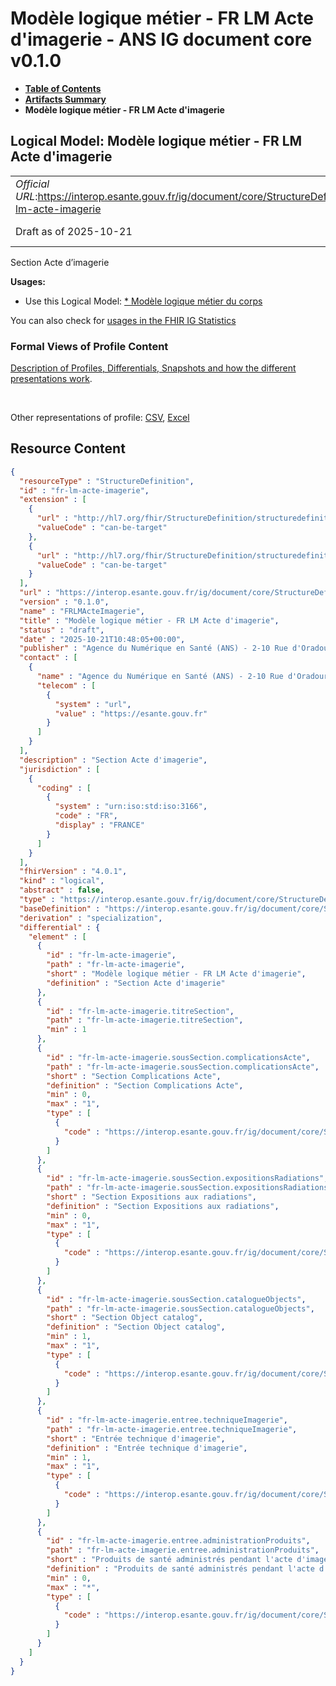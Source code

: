 # Modèle logique métier - FR LM Acte d'imagerie - ANS IG document core v0.1.0

* [**Table of Contents**](toc.md)
* [**Artifacts Summary**](artifacts.md)
* **Modèle logique métier - FR LM Acte d'imagerie**

## Logical Model: Modèle logique métier - FR LM Acte d'imagerie 

| | |
| :--- | :--- |
| *Official URL*:https://interop.esante.gouv.fr/ig/document/core/StructureDefinition/fr-lm-acte-imagerie | *Version*:0.1.0 |
| Draft as of 2025-10-21 | *Computable Name*:FRLMActeImagerie |

 
Section Acte d’imagerie 

**Usages:**

* Use this Logical Model: [* Modèle logique métier du corps](StructureDefinition-fr-lm-corps-document.md)

You can also check for [usages in the FHIR IG Statistics](https://packages2.fhir.org/xig/ans.document.fr.core|current/StructureDefinition/fr-lm-acte-imagerie)

### Formal Views of Profile Content

 [Description of Profiles, Differentials, Snapshots and how the different presentations work](http://build.fhir.org/ig/FHIR/ig-guidance/readingIgs.html#structure-definitions). 

 

Other representations of profile: [CSV](StructureDefinition-fr-lm-acte-imagerie.csv), [Excel](StructureDefinition-fr-lm-acte-imagerie.xlsx) 



## Resource Content

```json
{
  "resourceType" : "StructureDefinition",
  "id" : "fr-lm-acte-imagerie",
  "extension" : [
    {
      "url" : "http://hl7.org/fhir/StructureDefinition/structuredefinition-type-characteristics",
      "valueCode" : "can-be-target"
    },
    {
      "url" : "http://hl7.org/fhir/StructureDefinition/structuredefinition-type-characteristics",
      "valueCode" : "can-be-target"
    }
  ],
  "url" : "https://interop.esante.gouv.fr/ig/document/core/StructureDefinition/fr-lm-acte-imagerie",
  "version" : "0.1.0",
  "name" : "FRLMActeImagerie",
  "title" : "Modèle logique métier - FR LM Acte d'imagerie",
  "status" : "draft",
  "date" : "2025-10-21T10:48:05+00:00",
  "publisher" : "Agence du Numérique en Santé (ANS) - 2-10 Rue d'Oradour-sur-Glane, 75015 Paris",
  "contact" : [
    {
      "name" : "Agence du Numérique en Santé (ANS) - 2-10 Rue d'Oradour-sur-Glane, 75015 Paris",
      "telecom" : [
        {
          "system" : "url",
          "value" : "https://esante.gouv.fr"
        }
      ]
    }
  ],
  "description" : "Section Acte d'imagerie",
  "jurisdiction" : [
    {
      "coding" : [
        {
          "system" : "urn:iso:std:iso:3166",
          "code" : "FR",
          "display" : "FRANCE"
        }
      ]
    }
  ],
  "fhirVersion" : "4.0.1",
  "kind" : "logical",
  "abstract" : false,
  "type" : "https://interop.esante.gouv.fr/ig/document/core/StructureDefinition/fr-lm-acte-imagerie",
  "baseDefinition" : "https://interop.esante.gouv.fr/ig/document/core/StructureDefinition/fr-lm-section",
  "derivation" : "specialization",
  "differential" : {
    "element" : [
      {
        "id" : "fr-lm-acte-imagerie",
        "path" : "fr-lm-acte-imagerie",
        "short" : "Modèle logique métier - FR LM Acte d'imagerie",
        "definition" : "Section Acte d'imagerie"
      },
      {
        "id" : "fr-lm-acte-imagerie.titreSection",
        "path" : "fr-lm-acte-imagerie.titreSection",
        "min" : 1
      },
      {
        "id" : "fr-lm-acte-imagerie.sousSection.complicationsActe",
        "path" : "fr-lm-acte-imagerie.sousSection.complicationsActe",
        "short" : "Section Complications Acte",
        "definition" : "Section Complications Acte",
        "min" : 0,
        "max" : "1",
        "type" : [
          {
            "code" : "https://interop.esante.gouv.fr/ig/document/core/StructureDefinition/fr-lm-complications-acte"
          }
        ]
      },
      {
        "id" : "fr-lm-acte-imagerie.sousSection.expositionsRadiations",
        "path" : "fr-lm-acte-imagerie.sousSection.expositionsRadiations",
        "short" : "Section Expositions aux radiations",
        "definition" : "Section Expositions aux radiations",
        "min" : 0,
        "max" : "1",
        "type" : [
          {
            "code" : "https://interop.esante.gouv.fr/ig/document/core/StructureDefinition/fr-lm-exposition-radiations"
          }
        ]
      },
      {
        "id" : "fr-lm-acte-imagerie.sousSection.catalogueObjects",
        "path" : "fr-lm-acte-imagerie.sousSection.catalogueObjects",
        "short" : "Section Object catalog",
        "definition" : "Section Object catalog",
        "min" : 1,
        "max" : "1",
        "type" : [
          {
            "code" : "https://interop.esante.gouv.fr/ig/document/core/StructureDefinition/fr-lm-object-catalog"
          }
        ]
      },
      {
        "id" : "fr-lm-acte-imagerie.entree.techniqueImagerie",
        "path" : "fr-lm-acte-imagerie.entree.techniqueImagerie",
        "short" : "Entrée technique d'imagerie",
        "definition" : "Entrée technique d'imagerie",
        "min" : 1,
        "max" : "1",
        "type" : [
          {
            "code" : "https://interop.esante.gouv.fr/ig/document/core/StructureDefinition/fr-lm-technique-imagerie"
          }
        ]
      },
      {
        "id" : "fr-lm-acte-imagerie.entree.administrationProduits",
        "path" : "fr-lm-acte-imagerie.entree.administrationProduits",
        "short" : "Produits de santé administrés pendant l'acte d'imagerie",
        "definition" : "Produits de santé administrés pendant l'acte d'imagerie",
        "min" : 0,
        "max" : "*",
        "type" : [
          {
            "code" : "https://interop.esante.gouv.fr/ig/document/core/StructureDefinition/fr-lm-administration-produit-de-sante"
          }
        ]
      }
    ]
  }
}

```
